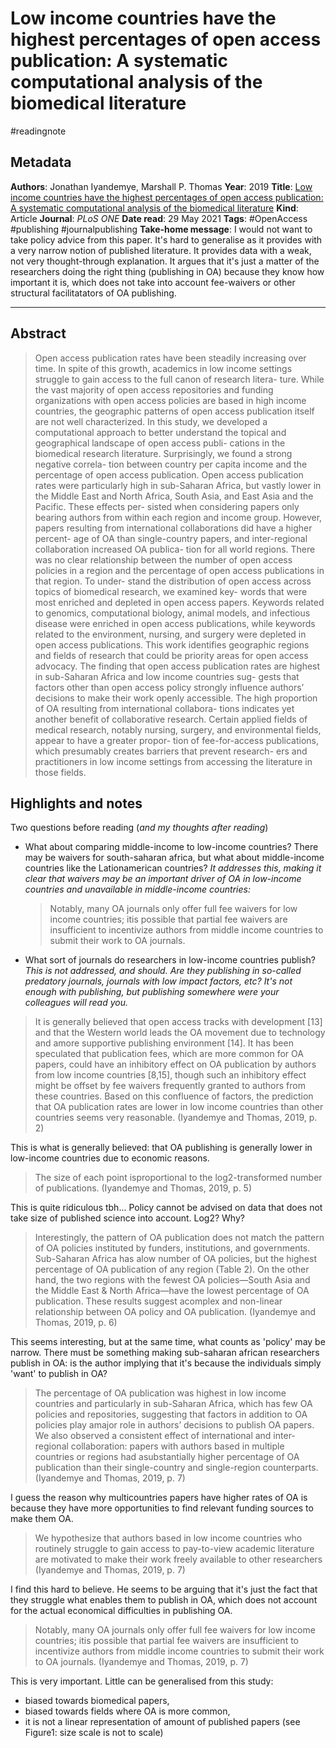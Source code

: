 # Low income countries have the highest percentages of open access publication: A systematic computational analysis of the biomedical literature
#readingnote 


## Metadata

**Authors**: Jonathan Iyandemye, Marshall P. Thomas
**Year**:  2019
**Title**:  [Low income countries have the highest percentages of open access publication: A systematic computational analysis of the biomedical literature](zotero://open-pdf/library/items/B2282TIS)
**Kind**: Article
**Journal**: *PLoS ONE*
**Date read**: 29 May 2021
**Tags**: #OpenAccess #publishing #journalpublishing 
**Take-home message**: I would not want to take policy advice from this paper. It's hard to generalise as it provides with a very narrow notion of published literature. It provides data with a weak, not very thought-through explanation. It argues that it's just a matter of the researchers doing the right thing (publishing in OA) because they know how important it is, which does not take into account fee-waivers or other structural facilitatators of OA publishing. 

---

## Abstract

> Open access publication rates have been steadily increasing over time. In spite of this growth, academics in low income settings struggle to gain access to the full canon of research litera- ture. While the vast majority of open access repositories and funding organizations with open access policies are based in high income countries, the geographic patterns of open access publication itself are not well characterized. In this study, we developed a computational approach to better understand the topical and geographical landscape of open access publi- cations in the biomedical research literature. Surprisingly, we found a strong negative correla- tion between country per capita income and the percentage of open access publication. Open access publication rates were particularly high in sub-Saharan Africa, but vastly lower in the Middle East and North Africa, South Asia, and East Asia and the Pacific. These effects per- sisted when considering papers only bearing authors from within each region and income group. However, papers resulting from international collaborations did have a higher percent- age of OA than single-country papers, and inter-regional collaboration increased OA publica- tion for all world regions. There was no clear relationship between the number of open access policies in a region and the percentage of open access publications in that region. To under- stand the distribution of open access across topics of biomedical research, we examined key- words that were most enriched and depleted in open access papers. Keywords related to genomics, computational biology, animal models, and infectious disease were enriched in open access publications, while keywords related to the environment, nursing, and surgery were depleted in open access publications. This work identifies geographic regions and fields of research that could be priority areas for open access advocacy. The finding that open access publication rates are highest in sub-Saharan Africa and low income countries sug- gests that factors other than open access policy strongly influence authors’ decisions to make their work openly accessible. The high proportion of OA resulting from international collabora- tions indicates yet another benefit of collaborative research. Certain applied fields of medical research, notably nursing, surgery, and environmental fields, appear to have a greater propor- tion of fee-for-access publications, which presumably creates barriers that prevent research- ers and practitioners in low income settings from accessing the literature in those fields.




## Highlights and notes

Two questions before reading (*and my thoughts after reading*)
- What about comparing middle-income to low-income countries? There may be waivers for south-saharan africa, but what about middle-income countries like the Lationamerican countries? *It addresses this, making it clear that waivers may be an important driver of OA in low-income countries and unavailable in middle-income countries:*
	 > Notably, many OA journals only offer full fee waivers for low income countries; itis possible that partial fee waivers are insufficient to incentivize authors from middle income countries to submit their work to OA journals.
- What sort of journals do researchers in low-income countries publish? *This is not addressed, and should. Are they publishing in so-called predatory journals, journals with low impact factors, etc? It's not enough with publishing, but publishing somewhere were your colleagues will read you.*



> It is generally believed that open access tracks with development [13] and that the Western world leads the OA movement due to technology and amore supportive publishing environment [14]. It has been speculated that publication fees, which are more common for OA papers, could have an inhibitory effect on OA publication by authors from low income countries [8,15], though such an inhibitory effect might be offset by fee waivers frequently granted to authors from these countries. Based on this confluence of factors, the prediction that OA publication rates are lower in low income countries than other countries seems very reasonable. (Iyandemye and Thomas, 2019, p. 2) 

This is what is generally believed: that OA publishing is generally lower in low-income countries due to economic reasons.


> The size of each point isproportional to the log2-transformed number of publications. (Iyandemye and Thomas, 2019, p. 5)

This is quite ridiculous tbh... Policy cannot be advised on data that does not take size of published science into account. Log2? Why?


> Interestingly, the pattern of OA publication does not match the pattern of OA policies instituted by funders, institutions, and governments. Sub-Saharan Africa has alow number of OA policies, but the highest percentage of OA publication of any region (Table 2). On the other hand, the two regions with the fewest OA policies—South Asia and the Middle East & North Africa—have the lowest percentage of OA publication. These results suggest acomplex and non-linear relationship between OA policy and OA publication. (Iyandemye and Thomas, 2019, p. 6)

This seems interesting, but at the same time, what counts as 'policy' may be narrow. There must be something making sub-saharan african researchers publish in OA: is the author implying that it's because the individuals simply 'want' to publish in OA?


> The percentage of OA publication was highest in low income countries and particularly in sub-Saharan Africa, which has few OA policies and repositories, suggesting that factors in addition to OA policies play amajor role in authors’ decisions to publish OA papers. We also observed a consistent effect of international and inter-regional collaboration: papers with authors based in multiple countries or regions had asubstantially higher percentage of OA publication than their single-country and single-region counterparts. (Iyandemye and Thomas, 2019, p. 7)

I guess the reason why multicountries papers have higher rates of OA is because they have more opportunities to find relevant funding sources to make them OA.


> We hypothesize that authors based in low income countries who routinely struggle to gain access to pay-to-view academic literature are motivated to make their work freely available to other researchers (Iyandemye and Thomas, 2019, p. 7)

I find this hard to believe. He seems to be arguing that it's just the fact that they struggle what enables them to publish in OA, which does not account for the actual economical difficulties in publishing OA.


> Notably, many OA journals only offer full fee waivers for low income countries; itis possible that partial fee waivers are insufficient to incentivize authors from middle income countries to submit their work to OA journals. (Iyandemye and Thomas, 2019, p. 7)

This is very important. Little can be generalised from this study: 
- biased towards biomedical papers, 
- biased towards fields where OA is more common,
- it is not a linear representation of amount of published papers (see Figure1: size scale is not to scale)

